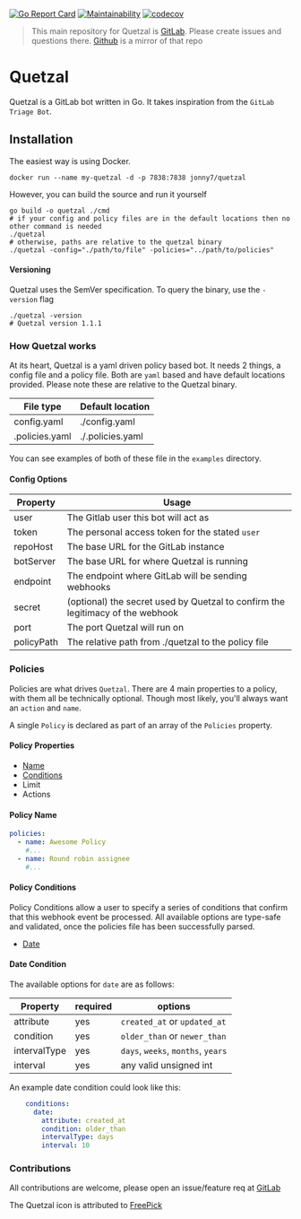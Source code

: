 [![Go Report Card](https://goreportcard.com/badge/gitlab.com/jonny7/quetzal)](https://goreportcard.com/report/gitlab.com/jonny7/quetzal) [![Maintainability](https://api.codeclimate.com/v1/badges/d87c674cf1e418ef430d/maintainability)](https://codeclimate.com/github/jonny7/quetzal/maintainability) [![codecov](https://codecov.io/gh/jonny7/quetzal/branch/main/graph/badge.svg?token=NYF3T02QGL)](https://codecov.io/gh/jonny7/quetzal)

> This main repository for Quetzal is [GitLab](https://gitlab.com/jonny7/quetzal). Please create issues and questions there. [Github](https://github.com/jonny7/quetzal) is a mirror of that repo
# Quetzal

Quetzal is a GitLab bot written in Go. It takes inspiration from the `GitLab Triage Bot`.

## Installation
The easiest way is using Docker.
```shell
docker run --name my-quetzal -d -p 7838:7838 jonny7/quetzal 
```

However, you can build the source and run it yourself
```shell
go build -o quetzal ./cmd
# if your config and policy files are in the default locations then no other command is needed
./quetzal 
# otherwise, paths are relative to the quetzal binary
./quetzal -config="./path/to/file" -policies="../path/to/policies"
```

#### Versioning
Quetzal uses the SemVer specification. To query the binary, use the `-version` flag
```shell
./quetzal -version
# Quetzal version 1.1.1
```

### How Quetzal works
At its heart, Quetzal is a yaml driven policy based bot. It needs 2 things, a config file and a policy file. Both are `yaml` based and have default locations provided. Please note these are relative to the Quetzal binary.

| File type   | Default location       |
| ----------- | ---------------------- |
| config.yaml | ./config.yaml          |
| .policies.yaml | ./.policies.yaml    |

You can see examples of both of these file in the `examples` directory.

#### Config Options
| Property  | Usage |
| --------- | ----- |
| user      | The Gitlab user this bot will act as |
| token     | The personal access token for the stated `user` |
| repoHost  | The base URL for the GitLab instance |
| botServer | The base URL for where Quetzal is running |
| endpoint  | The endpoint where GitLab will be sending webhooks |
| secret    | (optional) the secret used by Quetzal to confirm the legitimacy of the webhook|
| port      | The port Quetzal will run on |
| policyPath| The relative path from ./quetzal to the policy file | 

### Policies

Policies are what drives `Quetzal`. There are 4 main properties to a policy, with them all be technically optional. 
Though most likely, you'll always want an `action` and `name`.

A single `Policy` is declared as part of an array of the `Policies` property.

#### Policy Properties
- [Name](#policy-name)
- [Conditions](#policy-conditions)
- Limit
- Actions

#### Policy Name
```yaml
policies:
  - name: Awesome Policy
    #...
  - name: Round robin assignee
    #...
```

#### Policy Conditions
Policy Conditions allow a user to specify a series of conditions that confirm that this webhook event be processed.
All available options are type-safe and validated, once the policies file has been successfully parsed.


- [Date](#date-condition)

#### Date Condition

The available options for `date` are as follows:

| Property      | required | options                     |
| --------      | -------- | -------                     |
| attribute     | yes     | `created_at` or `updated_at` |
| condition     | yes     | `older_than` or `newer_than` |
| intervalType  | yes     | `days`, `weeks`, `months`, `years` |
| interval      | yes     | any valid unsigned int       |

An example date condition could look like this:
```yaml
    conditions:
      date:
        attribute: created_at
        condition: older_than
        intervalType: days
        interval: 10
```



### Contributions
All contributions are welcome, please open an issue/feature req at [GitLab](https://gitlab.com/jonny7/quetzal)

The Quetzal icon is attributed to [FreePick](https://www.freepik.com)
